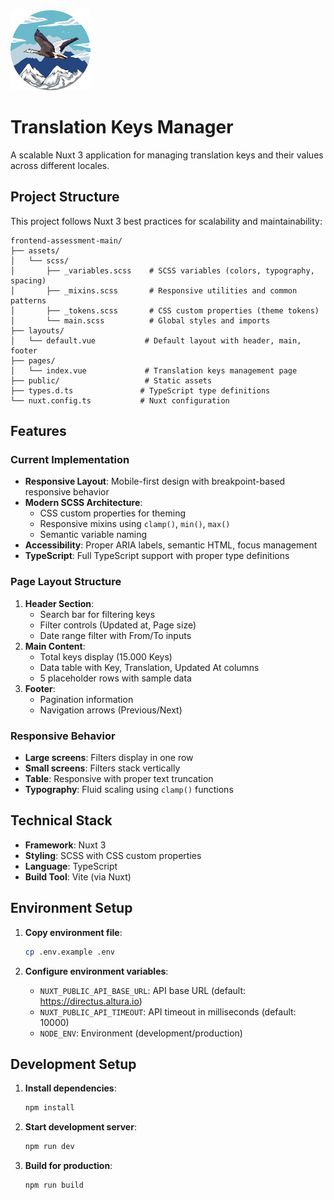<img src="assets/images/goose.png" class="goose" style="width: 128px; height: 128px"/>

# Translation Keys Manager

A scalable Nuxt 3 application for managing translation keys and their values across different locales.

## Project Structure

This project follows Nuxt 3 best practices for scalability and maintainability:

```
frontend-assessment-main/
├── assets/
│   └── scss/
│       ├── _variables.scss    # SCSS variables (colors, typography, spacing)
│       ├── _mixins.scss       # Responsive utilities and common patterns
│       ├── _tokens.scss       # CSS custom properties (theme tokens)
│       └── main.scss          # Global styles and imports
├── layouts/
│   └── default.vue           # Default layout with header, main, footer
├── pages/
│   └── index.vue             # Translation keys management page
├── public/                   # Static assets
├── types.d.ts               # TypeScript type definitions
└── nuxt.config.ts           # Nuxt configuration
```

## Features

### Current Implementation
- **Responsive Layout**: Mobile-first design with breakpoint-based responsive behavior
- **Modern SCSS Architecture**: 
  - CSS custom properties for theming
  - Responsive mixins using `clamp()`, `min()`, `max()`
  - Semantic variable naming
- **Accessibility**: Proper ARIA labels, semantic HTML, focus management
- **TypeScript**: Full TypeScript support with proper type definitions

### Page Layout Structure
1. **Header Section**: 
   - Search bar for filtering keys
   - Filter controls (Updated at, Page size)
   - Date range filter with From/To inputs
2. **Main Content**:
   - Total keys display (15.000 Keys)
   - Data table with Key, Translation, Updated At columns
   - 5 placeholder rows with sample data
3. **Footer**:
   - Pagination information
   - Navigation arrows (Previous/Next)

### Responsive Behavior
- **Large screens**: Filters display in one row
- **Small screens**: Filters stack vertically
- **Table**: Responsive with proper text truncation
- **Typography**: Fluid scaling using `clamp()` functions

## Technical Stack

- **Framework**: Nuxt 3
- **Styling**: SCSS with CSS custom properties
- **Language**: TypeScript
- **Build Tool**: Vite (via Nuxt)

## Environment Setup

1. **Copy environment file**:
   ```bash
   cp .env.example .env
   ```

2. **Configure environment variables**:
   - `NUXT_PUBLIC_API_BASE_URL`: API base URL (default: https://directus.altura.io)
   - `NUXT_PUBLIC_API_TIMEOUT`: API timeout in milliseconds (default: 10000)
   - `NODE_ENV`: Environment (development/production)

## Development Setup

1. **Install dependencies**:
   ```bash
   npm install
   ```

2. **Start development server**:
   ```bash
   npm run dev
   ```

3. **Build for production**:
   ```bash
   npm run build
   ```
